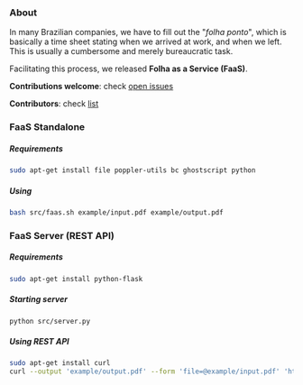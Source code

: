 ### About
In many Brazilian companies, we have to fill out the "*folha ponto*", which is basically a time sheet stating when we arrived at work, and when we left.
This is usually a cumbersome and merely bureaucratic task.

Facilitating this process, we released **Folha as a Service (FaaS)**.

**Contributions welcome**: check [open issues](https://github.com/gfolego/faas/issues)

**Contributors**: check [list](https://github.com/gfolego/faas/blob/master/CONTRIBUTORS.md)


### FaaS Standalone
##### Requirements
```bash
sudo apt-get install file poppler-utils bc ghostscript python
```

##### Using
```bash
bash src/faas.sh example/input.pdf example/output.pdf
```

### FaaS Server (REST API)
##### Requirements
```bash
sudo apt-get install python-flask
```

##### Starting server
```bash
python src/server.py
```

##### Using REST API
```bash
sudo apt-get install curl
curl --output 'example/output.pdf' --form 'file=@example/input.pdf' 'http://localhost:5000/'
```

